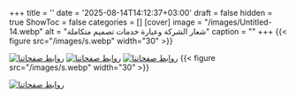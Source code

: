 +++
title = ''
date = '2025-08-14T14:12:37+03:00'
draft = false
hidden = true
ShowToc = false
categories = []
[cover]
    image = "/images/Untitled-14.webp"
    alt = "شعار الشركة وعبارة خدمات تصميم متكاملة"
    caption = ""
+++
{{< figure src="/images/s.webp" width="30" >}}

[![روابط صفحاتنا](/images/64576575.webp)](ttps://wa.me/message/T56M4Q4ET4H2H1)
[![روابط صفحاتنا](/images/76867987980.webp)](https://www.instagram.com/mbteemm/)
[![روابط صفحاتنا](/images/43543545.webp)](http://facebook.com/mbteemm)
{{< figure src="/images/s.webp" width="30" >}}

[![روابط صفحاتنا](/images/6767.webp)](prices/)